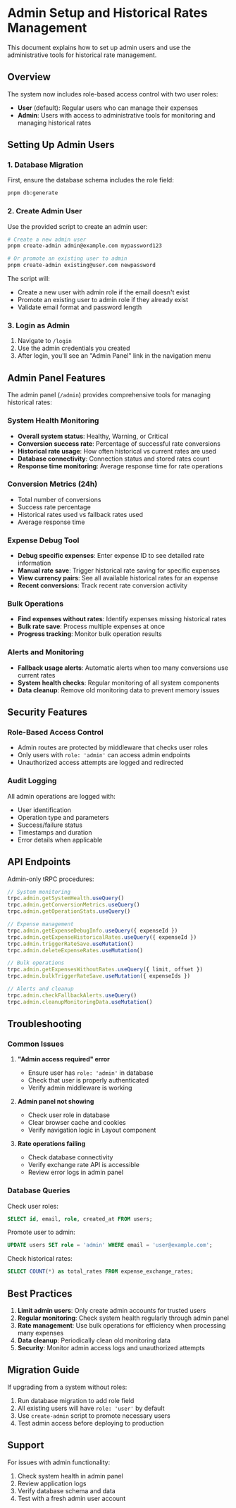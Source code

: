 # Admin Setup and Historical Rates Management

This document explains how to set up admin users and use the administrative tools for historical rate management.

## Overview

The system now includes role-based access control with two user roles:
- **User** (default): Regular users who can manage their expenses
- **Admin**: Users with access to administrative tools for monitoring and managing historical rates

## Setting Up Admin Users

### 1. Database Migration

First, ensure the database schema includes the role field:

```bash
pnpm db:generate
```

### 2. Create Admin User

Use the provided script to create an admin user:

```bash
# Create a new admin user
pnpm create-admin admin@example.com mypassword123

# Or promote an existing user to admin
pnpm create-admin existing@user.com newpassword
```

The script will:
- Create a new user with admin role if the email doesn't exist
- Promote an existing user to admin role if they already exist
- Validate email format and password length

### 3. Login as Admin

1. Navigate to `/login`
2. Use the admin credentials you created
3. After login, you'll see an "Admin Panel" link in the navigation menu

## Admin Panel Features

The admin panel (`/admin`) provides comprehensive tools for managing historical rates:

### System Health Monitoring
- **Overall system status**: Healthy, Warning, or Critical
- **Conversion success rate**: Percentage of successful rate conversions
- **Historical rate usage**: How often historical vs current rates are used
- **Database connectivity**: Connection status and stored rates count
- **Response time monitoring**: Average response time for rate operations

### Conversion Metrics (24h)
- Total number of conversions
- Success rate percentage
- Historical rates used vs fallback rates used
- Average response time

### Expense Debug Tool
- **Debug specific expenses**: Enter expense ID to see detailed rate information
- **Manual rate save**: Trigger historical rate saving for specific expenses
- **View currency pairs**: See all available historical rates for an expense
- **Recent conversions**: Track recent rate conversion activity

### Bulk Operations
- **Find expenses without rates**: Identify expenses missing historical rates
- **Bulk rate save**: Process multiple expenses at once
- **Progress tracking**: Monitor bulk operation results

### Alerts and Monitoring
- **Fallback usage alerts**: Automatic alerts when too many conversions use current rates
- **System health checks**: Regular monitoring of all system components
- **Data cleanup**: Remove old monitoring data to prevent memory issues

## Security Features

### Role-Based Access Control
- Admin routes are protected by middleware that checks user roles
- Only users with `role: 'admin'` can access admin endpoints
- Unauthorized access attempts are logged and redirected

### Audit Logging
All admin operations are logged with:
- User identification
- Operation type and parameters
- Success/failure status
- Timestamps and duration
- Error details when applicable

## API Endpoints

Admin-only tRPC procedures:

```typescript
// System monitoring
trpc.admin.getSystemHealth.useQuery()
trpc.admin.getConversionMetrics.useQuery()
trpc.admin.getOperationStats.useQuery()

// Expense management
trpc.admin.getExpenseDebugInfo.useQuery({ expenseId })
trpc.admin.getExpenseHistoricalRates.useQuery({ expenseId })
trpc.admin.triggerRateSave.useMutation()
trpc.admin.deleteExpenseRates.useMutation()

// Bulk operations
trpc.admin.getExpensesWithoutRates.useQuery({ limit, offset })
trpc.admin.bulkTriggerRateSave.useMutation({ expenseIds })

// Alerts and cleanup
trpc.admin.checkFallbackAlerts.useQuery()
trpc.admin.cleanupMonitoringData.useMutation()
```

## Troubleshooting

### Common Issues

1. **"Admin access required" error**
   - Ensure user has `role: 'admin'` in database
   - Check that user is properly authenticated
   - Verify admin middleware is working

2. **Admin panel not showing**
   - Check user role in database
   - Clear browser cache and cookies
   - Verify navigation logic in Layout component

3. **Rate operations failing**
   - Check database connectivity
   - Verify exchange rate API is accessible
   - Review error logs in admin panel

### Database Queries

Check user roles:
```sql
SELECT id, email, role, created_at FROM users;
```

Promote user to admin:
```sql
UPDATE users SET role = 'admin' WHERE email = 'user@example.com';
```

Check historical rates:
```sql
SELECT COUNT(*) as total_rates FROM expense_exchange_rates;
```

## Best Practices

1. **Limit admin users**: Only create admin accounts for trusted users
2. **Regular monitoring**: Check system health regularly through admin panel
3. **Rate management**: Use bulk operations for efficiency when processing many expenses
4. **Data cleanup**: Periodically clean old monitoring data
5. **Security**: Monitor admin access logs and unauthorized attempts

## Migration Guide

If upgrading from a system without roles:

1. Run database migration to add role field
2. All existing users will have `role: 'user'` by default
3. Use `create-admin` script to promote necessary users
4. Test admin access before deploying to production

## Support

For issues with admin functionality:
1. Check system health in admin panel
2. Review application logs
3. Verify database schema and data
4. Test with a fresh admin user account